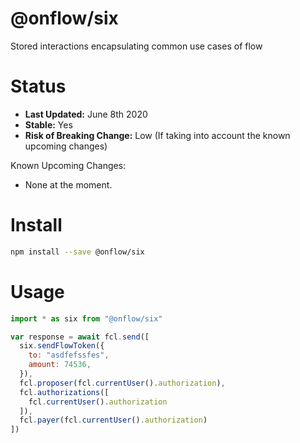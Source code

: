 # @onflow/six

Stored interactions encapsulating common use cases of flow

# Status

- **Last Updated:** June 8th 2020
- **Stable:** Yes
- **Risk of Breaking Change:** Low (If taking into account the known upcoming changes)


Known Upcoming Changes:
- None at the moment.

# Install

```bash
npm install --save @onflow/six
```

# Usage

```javascript
import * as six from "@onflow/six"

var response = await fcl.send([
  six.sendFlowToken({
    to: "asdfefssfes",
    amount: 74536,
  }),
  fcl.proposer(fcl.currentUser().authorization),
  fcl.authorizations([
    fcl.currentUser().authorization
  ]),
  fcl.payer(fcl.currentUser().authorization)
])
```
